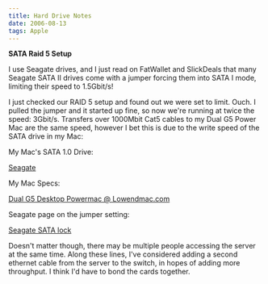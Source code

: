 ```yaml
---
title: Hard Drive Notes
date: 2006-08-13
tags: Apple
---
```

<strong>SATA Raid 5 Setup</strong>

I use Seagate drives, and I just read on FatWallet and SlickDeals that many Seagate SATA II drives come with a jumper forcing them into SATA I mode, limiting their speed to 1.5Gbit/s!

I just checked our RAID 5 setup and found out we were set to limit. Ouch. I pulled the jumper and it started up fine, so now we're running at twice the speed: 3Gbit/s. Transfers over 1000Mbit Cat5 cables to my Dual G5 Power Mac are the same speed, however I bet this is due to the write speed of the SATA drive in my Mac:

My Mac's SATA 1.0 Drive:

<a rel="nofollow" href="http://www.seagate.com/cda/products/discsales/marketing/detail/0,1081,585,00.html">Seagate</a>

My Mac Specs:

<a rel="nofollow" href="http://www.lowendmac.com/ppc/g5-b.html">Dual G5 Desktop Powermac @ Lowendmac.com</a>

Seagate page on the jumper setting:

<a rel="nofollow" href="http://www.seagate.com/support/kb/disc/faq/sata_lock.html">Seagate SATA lock</a>

Doesn't matter though, there may be multiple people accessing the server at the same time. Along these lines, I've considered adding a second ethernet cable from the server to the switch, in hopes of adding more throughput. I think I'd have to bond the cards together.

